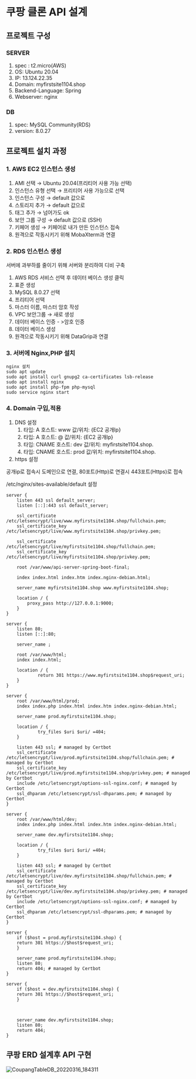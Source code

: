 # 쿠팡 클론 API 설계

## 프로젝트 구성
### SERVER
1. spec : t2.micro(AWS)
2. OS: Ubuntu 20.04
3. IP: 13.124.22.35
4. Domain: myfirstsite1104.shop
5. Backend-Language: Spring
6. Webserver: nginx

### DB
1. spec: MySQL Community(RDS)
2. version: 8.0.27

## 프로젝트 설치 과정
### 1. AWS EC2 인스턴스 생성
1. AMI 선택 → Ubuntu 20.04(프리티어 사용 가능 선택)
2. 인스턴스 유형 선택 → 프리티어 사용 가능으로 선택
3. 인스턴스 구성 → default 값으로
4. 스토리지 추가 → default 값으로
5. 태그 추가 → 넘어가도 ok
6. 보안 그룹 구성 → default 값으로 (SSH)
7. 키페어 생성 → 키페어로 내가 만든 인스턴스 접속
8. 원격으로 작동시키기 위해 MobaXterm과 연결

### 2. RDS 인스턴스 생성
서버에 과부하를 줄이기 위해 서버와 분리하여 디비 구축
1. AWS RDS 서비스 선택 후 데이터 베이스 생성 클릭
2. 표준 생성
3. MySQL 8.0.27 선택
4. 프리티어 선택
5. 마스터 이름, 마스터 암호 작성
6. VPC 보안그룹 → 새로 생성
7. 데이터 베이스 인증 - >암호 인증
8. 데이터 베이스 생성
9. 원격으로 작동시키기 위해 DataGrip과 연결

### 3. 서버에 Nginx,PHP 설치
    nginx 설치
    sudo apt update
    sudo apt install curl gnupg2 ca-certificates lsb-release
    sudo apt install nginx
    sudo apt install php-fpm php-mysql
    sudo service nginx start

### 4. Domain 구입,적용
1. DNS 설정
    1. 타입: A 호스트: www 값/위치: {EC2 공개Ip}
    2. 타입: A 호스트: @ 값/위치: {EC2 공개Ip}
    3. 타입: CNAME	호스트: dev 값/위치: myfirstsite1104.shop.
    4. 타입: CNAME	호스트: prod 값/위치: myfirstsite1104.shop.
2. https 설정

공개ip로 접속시 도메인으로 연결, 80포트(Http)로 연결시 443포트(Https)로 접속

/etc/nginx/sites-available/default 설정

    server {
        listen 443 ssl default_server;
        listen [::]:443 ssl default_server;
            
        ssl_certificate /etc/letsencrypt/live/www.myfirstsite1104.shop/fullchain.pem;
        ssl_certificate_key /etc/letsencrypt/live/www.myfirstsite1104.shop/privkey.pem;
            
        ssl_certificate /etc/letsencrypt/live/myfirstsite1104.shop/fullchain.pem;
        ssl_certificate_key /etc/letsencrypt/live/myfirstsite1104.shop/privkey.pem;
        
        root /var/www/api-server-spring-boot-final;
        
        index index.html index.htm index.nginx-debian.html;

        server_name myfirstsite1104.shop www.myfirstsite1104.shop;

        location / {
            proxy_pass http://127.0.0.1:9000;
        }
    }

    server {
        listen 80;
        listen [::]:80;

        server_name ;

        root /var/www/html;
        index index.html;

        location / {
                return 301 https://www.myfirstsite1104.shop$request_uri;
        }
    }

    server {
        root /var/www/html/prod;
        index index.php index.html index.htm index.nginx-debian.html;
    
        server_name prod.myfirstsite1104.shop;
    
        location / {
                try_files $uri $uri/ =404;
        }

        listen 443 ssl; # managed by Certbot
        ssl_certificate /etc/letsencrypt/live/prod.myfirstsite1104.shop/fullchain.pem; # managed by Certbot
        ssl_certificate_key /etc/letsencrypt/live/prod.myfirstsite1104.shop/privkey.pem; # managed by Certbot
        include /etc/letsencrypt/options-ssl-nginx.conf; # managed by Certbot
        ssl_dhparam /etc/letsencrypt/ssl-dhparams.pem; # managed by Certbot
    }

    server {
        root /var/www/html/dev;
        index index.php index.html index.htm index.nginx-debian.html;
        
        server_name dev.myfirstsite1104.shop;

        location / {
                try_files $uri $uri/ =404;
        }

        listen 443 ssl; # managed by Certbot
        ssl_certificate /etc/letsencrypt/live/dev.myfirstsite1104.shop/fullchain.pem; # managed by Certbot
        ssl_certificate_key /etc/letsencrypt/live/dev.myfirstsite1104.shop/privkey.pem; # managed by Certbot
        include /etc/letsencrypt/options-ssl-nginx.conf; # managed by Certbot
        ssl_dhparam /etc/letsencrypt/ssl-dhparams.pem; # managed by Certbot
    }

    server {
        if ($host = prod.myfirstsite1104.shop) {
        return 301 https://$host$request_uri;
        } 

        server_name prod.myfirstsite1104.shop;
        listen 80;
        return 404; # managed by Certbot
    }

    server {
        if ($host = dev.myfirstsite1104.shop) {
        return 301 https://$host$request_uri;
        }



        server_name dev.myfirstsite1104.shop;
        listen 80;
        return 404;
    }   

## 쿠팡 ERD 설계후 API 구현

![CoupangTableDB_20220316_184311](https://user-images.githubusercontent.com/44529918/158561855-7d37cc3a-d745-4ff1-a67a-d7edcc304f28.png)
